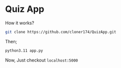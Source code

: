 # Quiz App

How it works?

```bash
git clone https://github.com/cloner174/QuizApp.git
```
Then;
```bash
python3.11 app.py
```
Now, Just checkout ```localhost:5000```
